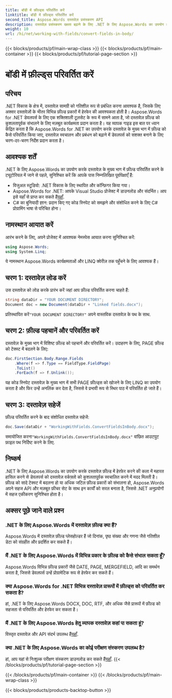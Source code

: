 ```yaml
---
title: बॉडी में फ़ील्ड्स परिवर्तित करें
linktitle: बॉडी में फ़ील्ड्स परिवर्तित करें
second_title: Aspose.Words दस्तावेज़ प्रसंस्करण API
description: दस्तावेज़ प्रसंस्करण दक्षता बढ़ाने के लिए .NET के लिए Aspose.Words का उपयोग करके दस्तावेज़ फ़ील्ड को स्थिर पाठ में परिवर्तित करना सीखें।
weight: 10
url: /hi/net/working-with-fields/convert-fields-in-body/
---
```


{{< blocks/products/pf/main-wrap-class >}}
{{< blocks/products/pf/main-container >}}
{{< blocks/products/pf/tutorial-page-section >}}

# बॉडी में फ़ील्ड्स परिवर्तित करें

## परिचय

.NET विकास के क्षेत्र में, दस्तावेज़ सामग्री को गतिशील रूप से प्रबंधित करना आवश्यक है, जिसके लिए अक्सर दस्तावेज़ों के भीतर विभिन्न फ़ील्ड प्रकारों में हेरफेर की आवश्यकता होती है। Aspose.Words for .NET डेवलपर्स के लिए एक शक्तिशाली टूलसेट के रूप में सामने आता है, जो दस्तावेज़ फ़ील्ड को कुशलतापूर्वक संभालने के लिए मज़बूत कार्यक्षमता प्रदान करता है। यह व्यापक गाइड इस बात पर ध्यान केंद्रित करता है कि Aspose.Words for .NET का उपयोग करके दस्तावेज़ के मुख्य भाग में फ़ील्ड को कैसे परिवर्तित किया जाए, दस्तावेज़ स्वचालन और प्रबंधन को बढ़ाने में डेवलपर्स को सशक्त बनाने के लिए चरण-दर-चरण निर्देश प्रदान करता है।

## आवश्यक शर्तें

.NET के लिए Aspose.Words का उपयोग करके दस्तावेज़ के मुख्य भाग में फ़ील्ड परिवर्तित करने के ट्यूटोरियल में जाने से पहले, सुनिश्चित करें कि आपके पास निम्नलिखित पूर्वापेक्षाएँ हैं:

- विजुअल स्टूडियो: .NET विकास के लिए स्थापित और कॉन्फ़िगर किया गया।
-  Aspose.Words for .NET: आपके Visual Studio प्रोजेक्ट में डाउनलोड और संदर्भित। आप इसे यहाँ से प्राप्त कर सकते हैं[यहाँ](https://releases.aspose.com/words/net/).
- C# का बुनियादी ज्ञान: प्रदान किए गए कोड स्निपेट को समझने और संशोधित करने के लिए C# प्रोग्रामिंग भाषा से परिचित होना।

## नामस्थान आयात करें

आरंभ करने के लिए, अपने प्रोजेक्ट में आवश्यक नेमस्पेस आयात करना सुनिश्चित करें:

```csharp
using Aspose.Words;
using System.Linq;
```

ये नामस्थान Aspose.Words कार्यक्षमताओं और LINQ क्वेरीज़ तक पहुँचने के लिए आवश्यक हैं।

## चरण 1: दस्तावेज़ लोड करें

उस दस्तावेज़ को लोड करके प्रारंभ करें जहां आप फ़ील्ड परिवर्तित करना चाहते हैं:

```csharp
string dataDir = "YOUR DOCUMENT DIRECTORY";
Document doc = new Document(dataDir + "Linked fields.docx");
```

 प्रतिस्थापित करें`"YOUR DOCUMENT DIRECTORY"` अपने वास्तविक दस्तावेज़ के पथ के साथ.

## चरण 2: फ़ील्ड पहचानें और परिवर्तित करें

दस्तावेज़ के मुख्य भाग में विशिष्ट फ़ील्ड को पहचानें और परिवर्तित करें। उदाहरण के लिए, PAGE फ़ील्ड को टेक्स्ट में बदलने के लिए:

```csharp
doc.FirstSection.Body.Range.Fields
    .Where(f => f.Type == FieldType.FieldPage)
    .ToList()
    .ForEach(f => f.Unlink());
```

यह कोड स्निपेट दस्तावेज़ के मुख्य भाग में सभी PAGE फ़ील्ड्स को खोजने के लिए LINQ का उपयोग करता है और फिर उन्हें अनलिंक कर देता है, जिससे वे प्रभावी रूप से स्थिर पाठ में परिवर्तित हो जाते हैं।

## चरण 3: दस्तावेज़ सहेजें

फ़ील्ड परिवर्तित करने के बाद संशोधित दस्तावेज़ सहेजें:

```csharp
doc.Save(dataDir + "WorkingWithFields.ConvertFieldsInBody.docx");
```

 समायोजित करना`"WorkingWithFields.ConvertFieldsInBody.docx"` वांछित आउटपुट फ़ाइल पथ निर्दिष्ट करने के लिए.

## निष्कर्ष

.NET के लिए Aspose.Words का उपयोग करके दस्तावेज़ फ़ील्ड में हेरफेर करने की कला में महारत हासिल करने से डेवलपर्स को दस्तावेज़ वर्कफ़्लो को कुशलतापूर्वक स्वचालित करने में मदद मिलती है। फ़ील्ड को सादे टेक्स्ट में बदलना हो या अधिक जटिल फ़ील्ड प्रकारों को संभालना हो, Aspose.Words अपने सहज API और मज़बूत फ़ीचर सेट के साथ इन कार्यों को सरल बनाता है, जिससे .NET अनुप्रयोगों में सहज एकीकरण सुनिश्चित होता है।

## अक्सर पूछे जाने वाले प्रश्न

### .NET के लिए Aspose.Words में दस्तावेज़ फ़ील्ड क्या हैं?
Aspose.Words में दस्तावेज़ फ़ील्ड प्लेसहोल्डर हैं जो दिनांक, पृष्ठ संख्या और गणना जैसे गतिशील डेटा को संग्रहीत और प्रदर्शित कर सकते हैं।

### मैं .NET के लिए Aspose.Words में विभिन्न प्रकार के फ़ील्ड को कैसे संभाल सकता हूँ?
Aspose.Words विभिन्न फ़ील्ड प्रकारों जैसे DATE, PAGE, MERGEFIELD, आदि का समर्थन करता है, जिससे डेवलपर्स उन्हें प्रोग्रामेटिक रूप से हेरफेर कर सकते हैं।

### क्या Aspose.Words for .NET विभिन्न दस्तावेज़ प्रारूपों में फ़ील्ड्स को परिवर्तित कर सकता है?
हां, .NET के लिए Aspose.Words DOCX, DOC, RTF, और अधिक जैसे प्रारूपों में फ़ील्ड को सहजता से परिवर्तित और हेरफेर कर सकता है।

### मैं .NET के लिए Aspose.Words हेतु व्यापक दस्तावेज़ कहां पा सकता हूं?
 विस्तृत दस्तावेज़ और API संदर्भ उपलब्ध हैं[यहाँ](https://reference.aspose.com/words/net/).

### क्या .NET के लिए Aspose.Words का कोई परीक्षण संस्करण उपलब्ध है?
 हां, आप यहां से निःशुल्क परीक्षण संस्करण डाउनलोड कर सकते हैं[यहाँ](https://releases.aspose.com/).
{{< /blocks/products/pf/tutorial-page-section >}}

{{< /blocks/products/pf/main-container >}}
{{< /blocks/products/pf/main-wrap-class >}}

{{< blocks/products/products-backtop-button >}}
